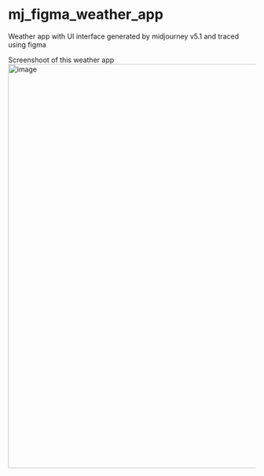 # mj_figma_weather_app
Weather app with UI interface generated by midjourney v5.1 and traced using figma

Screenshoot of this weather app
<img width="822" alt="image" src="https://github.com/adjsium/mj_figma_weather_app/assets/88283412/6db25f9e-177a-4238-b452-518fd8c6ab5c">
